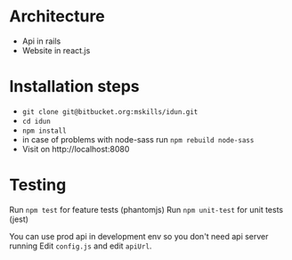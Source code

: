 # Architecture

* Api in rails
* Website in react.js


# Installation steps

* `git clone git@bitbucket.org:mskills/idun.git`
* `cd idun`
* `npm install`
* in case of problems with node-sass run `npm rebuild node-sass`
* Visit on http://localhost:8080

# Testing
Run `npm test` for feature tests (phantomjs)
Run `npm unit-test` for unit tests (jest)

You can use prod api in development env so you don't need api server running
Edit `config.js` and edit `apiUrl`.

